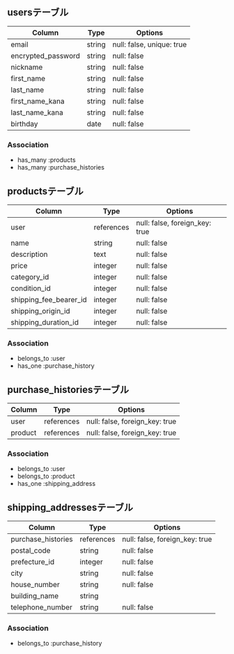 ## usersテーブル
| Column                 | Type       | Options                        |
| ---------------------- | ---------- | ------------------------------ |
| email                  | string     | null: false, unique: true      |
| encrypted_password     | string     | null: false                    |
| nickname               | string     | null: false                    |
| first_name             | string     | null: false                    |
| last_name              | string     | null: false                    |
| first_name_kana        | string     | null: false                    |
| last_name_kana         | string     | null: false                    |
| birthday               | date       | null: false                    |

### Association
- has_many :products
- has_many :purchase_histories


## productsテーブル
| Column                 | Type       | Options                        |
| ---------------------- | ---------- | ------------------------------ |
| user                   | references | null: false, foreign_key: true |
| name                   | string     | null: false                    |
| description            | text       | null: false                    |
| price                  | integer    | null: false                    |
| category_id            | integer    | null: false                    |
| condition_id           | integer    | null: false                    |
| shipping_fee_bearer_id | integer    | null: false                    |
| shipping_origin_id     | integer    | null: false                    |
| shipping_duration_id   | integer    | null: false                    |

### Association
- belongs_to :user
- has_one    :purchase_history


## purchase_historiesテーブル
| Column                 | Type       | Options                        |
| ---------------------- | ---------- | ------------------------------ |
| user                   | references | null: false, foreign_key: true |
| product                | references | null: false, foreign_key: true |

### Association
- belongs_to :user
- belongs_to :product
- has_one    :shipping_address


## shipping_addressesテーブル
| Column                 | Type       | Options                        |
| ---------------------- | ---------- | ------------------------------ |
| purchase_histories     | references | null: false, foreign_key: true |
| postal_code            | string     | null: false                    |
| prefecture_id          | integer    | null: false                    |
| city                   | string     | null: false                    |
| house_number           | string     | null: false                    |
| building_name          | string     |                                |
| telephone_number       | string     | null: false                    |

### Association
- belongs_to :purchase_history
